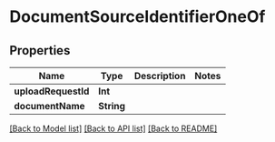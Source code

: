 # DocumentSourceIdentifierOneOf

## Properties
Name | Type | Description | Notes
------------ | ------------- | ------------- | -------------
**uploadRequestId** | **Int** |  | 
**documentName** | **String** |  | 

[[Back to Model list]](../README.md#documentation-for-models) [[Back to API list]](../README.md#documentation-for-api-endpoints) [[Back to README]](../README.md)


